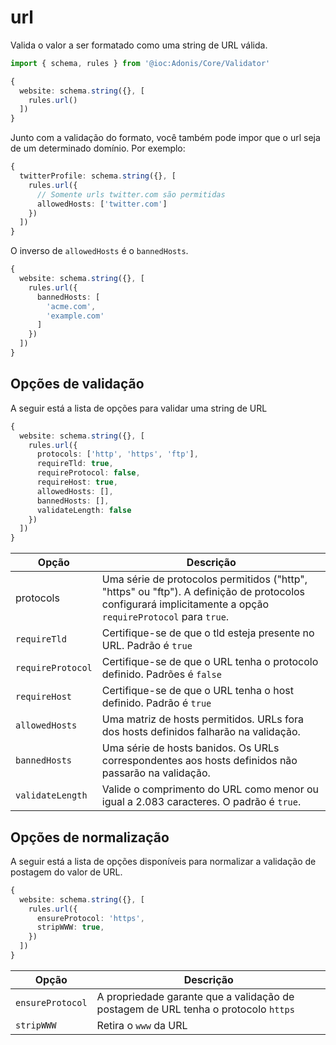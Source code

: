 # url
Valida o valor a ser formatado como uma string de URL válida.

```ts
import { schema, rules } from '@ioc:Adonis/Core/Validator'

{
  website: schema.string({}, [
    rules.url()
  ])
}
```

Junto com a validação do formato, você também pode impor que o url seja de um determinado domínio. Por exemplo:

```ts
{
  twitterProfile: schema.string({}, [
    rules.url({
      // Somente urls twitter.com são permitidas
      allowedHosts: ['twitter.com']
    })
  ])
}
```

O inverso de `allowedHosts` é o `bannedHosts`.

```ts
{
  website: schema.string({}, [
    rules.url({
      bannedHosts: [
        'acme.com',
        'example.com'
      ]
    })
  ])
}
```

## Opções de validação
A seguir está a lista de opções para validar uma string de URL

```ts
{
  website: schema.string({}, [
    rules.url({
      protocols: ['http', 'https', 'ftp'],
      requireTld: true,
      requireProtocol: false,
      requireHost: true,
      allowedHosts: [],
      bannedHosts: [],
      validateLength: false
    })
  ])
}
```

| Opção             | Descrição |
|-------------------|-----------|
| protocols         | Uma série de protocolos permitidos ("http", "https" ou "ftp"). A definição de protocolos configurará implicitamente a opção `requireProtocol` para `true`. |
| `requireTld`      | Certifique-se de que o tld esteja presente no URL. Padrão é `true` |
| `requireProtocol` |	Certifique-se de que o URL tenha o protocolo definido. Padrões é `false` |
| `requireHost`     | Certifique-se de que o URL tenha o host definido. Padrão é `true` |
| `allowedHosts`    | Uma matriz de hosts permitidos. URLs fora dos hosts definidos falharão na validação.  |
| `bannedHosts`     | Uma série de hosts banidos. Os URLs correspondentes aos hosts definidos não passarão na validação.  |
| `validateLength`  | Valide o comprimento do URL como menor ou igual a 2.083 caracteres. O padrão é `true`.  |

## Opções de normalização
A seguir está a lista de opções disponíveis para normalizar a validação de postagem do valor de URL.

```ts
{
  website: schema.string({}, [
    rules.url({
      ensureProtocol: 'https',
      stripWWW: true,
    })
  ])
}
```

| Opção             | Descrição |
|-------------------|-----------|
| `ensureProtocol`  | A propriedade garante que a validação de postagem de URL tenha o protocolo `https` |
| `stripWWW`        | Retira o `www` da URL |
